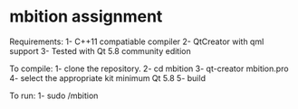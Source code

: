 # mbition assignment

Requirements:
1- C++11 compatiable compiler
2- QtCreator with qml support
3- Tested with Qt 5.8 community edition

To compile:
1- clone the repository.
2- cd mbition
3- qt-creator mbition.pro
4- select the appropriate kit minimum Qt 5.8
5- build

To run:
1- sudo <buildDir>/mbition
